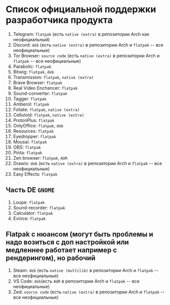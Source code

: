 # Список официальной поддержки разработчика продукта

1. Telegram: `flatpak` (есть `native (extra)` в репозитории Arch как неофициальный)
2. Discord: `deb` (есть `native (extra)` в репозитории Arch и `flatpak` -- все неофициальные)
3. Tor Browser: `source code` (есть `native (extra)` в репозитории Arch и `flatpak` -- все неофициальные)
4. Parabolic: `flatpak`
5. Bitwig: `flatpak`, `deb`
6. Transmission: `flatpak`, `native (extra)`
7. Brave Browser: `flatpak`
8. Real Video Enchancer: `flatpak`
9. Sound-converter: `flatpak`
10. Tagger: `flatpak`
11. Amberol: `flatpak`
12. Foliate: `flatpak`, `native (extra)`
13. Celluloid: `flatpak`, `native (extra)`
14. ProtonPlus: `flatpak`
15. OnlyOffice: `flatpak`, `deb`
16. Resources: `flatpak`
17. Eyedropper: `flatpak`
18. Mousai: `flatpak`
19. OBS: `flatpak`
20. Pinta: `flatpak`
21. Zen browser: `flatpak`, `AUR`
22. Drawio: `deb` (есть `native (extra)` в репозитории Arch и `flatpak` -- все неофициальные)
23. Easy Effects: `flatpak`

## Часть DE `GNOME`

1. Loupe: `flatpak`
2. Sound-recorder: `flatpak`
3. Calculator: `flatpak`
4. Evince: `flatpak`

## Flatpak с нюансом (могут быть проблемы и надо возиться с доп настройкой или медленнее работает например с рендерингом), но рабочий

1. Steam: `deb` (есть `native (multilib)` в репозитории Arch и `flatpak` -- все неофициальные)
2. VS Code: `deb`(есть `AUR` в репозитории Arch и `flatpak` -- все неофициальные)
3. Zed: `source code` (есть `native (extra)` в репозитории Arch и `flatpak` -- все неофициальные)
